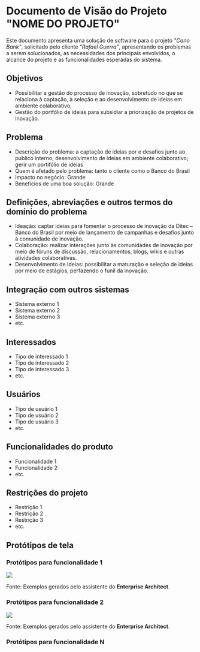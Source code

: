 # Documento de Visão do Projeto "NOME DO PROJETO"

Este documento apresenta uma solução de software para o projeto *"Cano Bank"*, solicitado pelo cliente *"Rafael Guerra"*, 
apresentando os problemas a serem solucionados, as necessidades dos principais envolvidos, o alcance do projeto e as funcionalidades 
esperadas do sistema.

## Objetivos

* Possibilitar a gestão do processo de inovação, sobretudo no que se relaciona à captação, à seleção e ao desenvolvimento de ideias em ambiente colaborativo,
* Gestão do portfólio de ideias para subsidiar a priorização de projetos de inovação. 

## Problema

* Descrição do problema: a captação de ideias por e desafios junto ao publico interno; desenvolvimento de ideias em ambiente colaborativo; gerir um portifólio de ideias
* Quem é afetado pelo problema: tanto o cliente como o Banco do  Brasil
* Impacto no negócio: Grande
* Benefícios de uma boa solução: Grande

## Definições, abreviações e outros termos do domínio do problema

* Ideação: captar ideias para fomentar o processo de inovação da Ditec –
Banco do Brasil por meio de lançamento de campanhas e desafios junto à
comunidade de inovação. 
* Colaboração: realizar interações junto às comunidades de inovação por
meio de fóruns de discussão, relacionamentos, blogs, wikis e outras
atividades colaborativas. 
*  Desenvolvimento de Ideias: possibilitar a maturação e seleção de ideias
por meio de estágios, perfazendo o funil da inovação. 

## Integração com outros sistemas

* Sistema externo 1
* Sistema externo 2
* Sistema externo 3
* etc.
 
## Interessados

* Tipo de interessado 1
* Tipo de interessado 2
* Tipo de interessado 3
* etc.

## Usuários

* Tipo de usuário 1
* Tipo de usuário 2
* Tipo de usuário 3
* etc.

## Funcionalidades do produto

* Funcionalidade 1
* Funcionalidade 2
* etc.

## Restrições do projeto

* Restrição 1
* Restrição 2
* Restrição 3
* etc.

## Protótipos de tela

### Protótipos para funcionalidade 1

![](proto1.png)

Fonte: Exemplos gerados pelo assistente do **Enterprise Architect**.

### Protótipos para funcionalidade 2

![](proto2.png)

Fonte: Exemplos gerados pelo assistente do **Enterprise Architect**.

### Protótipos para funcionalidade N
